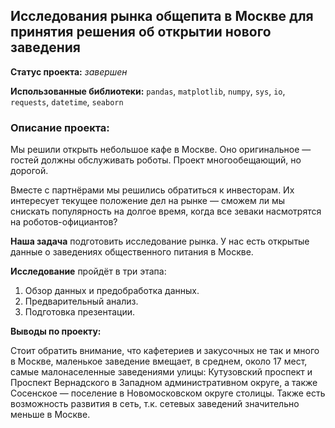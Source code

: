 ## Исследования рынка общепита в Москве для принятия решения об открытии нового заведения

**Статус проекта:** *завершен*

**Использованные библиотеки:** `pandas`, `matplotlib`, `numpy`, `sys`, `io`, `requests`, `datetime`, `seaborn`

### Описание проекта:

Мы решили открыть небольшое кафе в Москве. Оно оригинальное — гостей должны обслуживать роботы. Проект многообещающий, но дорогой.

Вместе с партнёрами мы решились обратиться к инвесторам. Их интересует текущее положение дел на рынке — сможем ли мы снискать популярность на долгое время,
когда все зеваки насмотрятся на роботов-официантов?

**Наша задача** подготовить исследование рынка.
У нас есть открытые данные о заведениях общественного питания в Москве.


**Исследование** пройдёт в три этапа:
 1. Обзор данных и предобработка данных.
 2. Предварительный анализ.
 3. Подготовка презентации.
 
 **Выводы по проекту:**
 
 Стоит обратить внимание, что кафетериев и закусочных не так и много в Москве, маленькое заведение вмещает, в среднем, около 17 мест, самые малонаселенные заведениями улицы: Кутузовский проспект и Проспект Вернадского в Западном административном округе, а также Сосенское — поселение в Новомосковском округе столицы. Также есть возможность развития в сеть, т.к. сетевых заведений значительно меньше в Москве.
